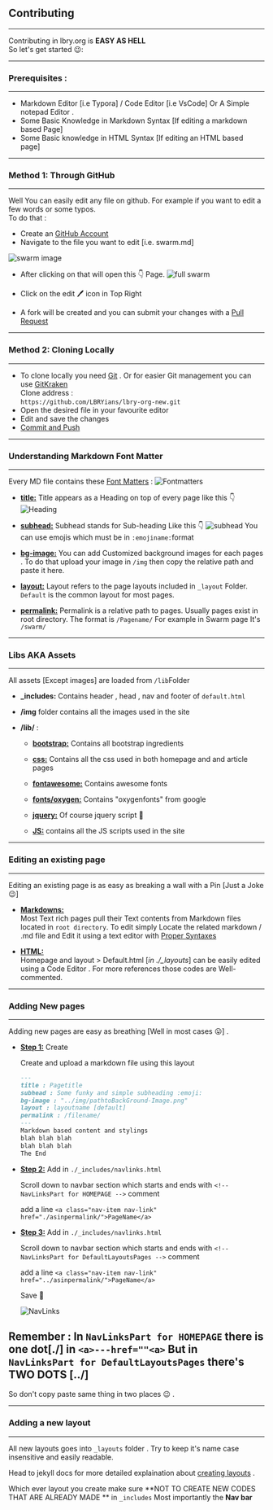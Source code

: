 ## Contributing
-------------
Contributing in lbry.org is **EASY AS HELL** <br>
So let's get started 😉: <br>

---------
### Prerequisites :
---------
- Markdown Editor [i.e Typora] / Code Editor [i.e VsCode] Or A Simple notepad Editor .
- Some Basic Knowledge in Markdown Syntax [If editing a markdown based Page]
- Some Basic knowledge in HTML Syntax [If editing an HTML based page]
--------------
### Method 1: Through GitHub
--------------
Well You can easily edit any file on github. For example if you want to edit a few words or some typos. <br>
To do that : 
- Create an [GitHub Account](https://github.com/join) 
- Navigate to the file you want to edit [i.e. swarm.md]

![swarm image](https://imgur.com/aAlvsWh.png)
- After clicking on that will open this 👇 Page.
![full swarm](https://imgur.com/wk3ehIX.png)

- Click on the edit 🖊 icon in Top Right
- A fork will be created and you can submit your changes with a [Pull Request](https://help.github.com/en/github/collaborating-with-issues-and-pull-requests/about-pull-requests)
----------
### Method 2: Cloning Locally
----------
- To clone locally you need [Git](https://git-scm.com/) . Or for easier Git management you can use [GitKraken](https://www.gitkraken.com/invite/gtG6Etur) <br>
Clone address : <br>
 `https://github.com/LBRYians/lbry-org-new.git`
 - Open the desired file in your favourite editor
 - Edit and save the changes
 - [Commit and Push](https://help.github.com/en/github/managing-files-in-a-repository/adding-a-file-to-a-repository-using-the-command-line)
--------
### Understanding Markdown Font Matter
--------
Every MD file contains these [Font Matters](https://jekyllrb.com/docs/front-matter/) :
![Fontmatters](https://imgur.com/10QKsvw.png)

- <u>**title:**</u> Title appears as a Heading on top of every page like this 👇
![Heading](https://imgur.com/37wdP4Y.png)
- <u>**subhead:**</u> Subhead stands for Sub-heading Like this 👇
![subhead](https://imgur.com/u1TLwjp.png) 
You can use emojis which must be in `:emojiname:`format

- <u>**bg-image:**</u> You can add Customized background images for each pages . To do that upload your image in `/img` then copy the relative path and paste it here.
- <u>**layout:**</u> Layout refers to the page layouts included in `_layout` Folder. `Default` is the common layout for most pages.
- <u>**permalink:**</u> Permalink is a relative path to pages. Usually pages exist in root directory. The format is `/Pagename/` For example in Swarm page It's `/swarm/`

----------
### Libs AKA Assets
----------
All assets [Except images] are loaded from `/lib`Folder

- **_includes:** Contains header , head , nav and footer of `default.html`

- **/img** folder contains all the images used in the site

- **/lib/** :

  - <u>**bootstrap:**</u>  Contains all bootstrap ingredients 

  - <u>**css:**</u> Contains all the css used in both homepage and and article pages

  - <u>**fontawesome:**</u> Contains awesome fonts

  - <u>**fonts/oxygen:**</u> Contains "oxygenfonts" from google

  - <u>**jquery:**</u> Of course jquery script :slightly_smiling_face:

  - <u>**JS:**</u> contains all the JS scripts used in the site 

----------
### Editing an existing page
-----
Editing an existing page is as easy as breaking a wall with a Pin [Just a Joke 😉]
- <u>**Markdowns:**</u> <br>
  Most Text rich pages pull their Text contents from Markdown files located in `root directory`. To edit simply Locate the related markdown / .md file and Edit it using a text editor with [Proper Syntaxes](https://www.markdownguide.org/basic-syntax/) 

- <u>**HTML:**</u> <br> Homepage and layout > Default.html [*in ./_layouts*] can be easily edited using a Code Editor . For more    references  those codes are Well-commented.

---

###  Adding New pages

--------

Adding new pages are easy as breathing [Well in most cases :stuck_out_tongue:] . <br>

- <u>**Step 1:**</u> Create

  Create and upload a markdown file using this layout

  ```markdown
  ---
  title : Pagetitle
  subhead : Some funky and simple subheading :emoji:
  bg-image : "../img/pathtoBackGround-Image.png"
  layout : layoutname [default]
  permalink : /filename/
  ---
  Markdown based content and stylings
  blah blah blah
  blah blah blah
  The End
  ```
  
  
  


  
- <u>**Step 2:**</u> Add in `./_includes/navlinks.html`

  Scroll down to navbar section which starts and ends with `<!-- NavLinksPart for HOMEPAGE -->` comment <br>
  
  add a line `<a class="nav-item nav-link" href="./asinpermalink/">PageName</a> ` <br>
  

- <u>**Step 3:**</u> Add in `./_includes/navlinks.html` 

  Scroll down to navbar section which starts and ends with `<!-- NavLinksPart for DefaultLayoutsPages -->` comment <br>
  
  add a line `<a class="nav-item nav-link" href="../asinpermalink/">PageName</a> ` <br>
  
  Save :beer:
  
  ![NavLinks](https://i.imgur.com/fcqeZVy.png)
  
  
  
## Remember : In `NavLinksPart for HOMEPAGE` there is one dot[./] in `<a>---href=""<a>` But in `NavLinksPart for DefaultLayoutsPages` there's TWO DOTS [../] 

So don't  copy paste same thing in two places :wink: .



----

### Adding a new layout

----

All new layouts goes into `_layouts` folder . Try to keep it's name case insensitive and easily readable.

Head to jekyll docs for more detailed explaination about  [creating layouts](https://jekyllrb.com/docs/step-by-step/04-layouts/) .

Which ever layout you create make sure **NOT TO CREATE NEW CODES THAT ARE ALREADY MADE ** in `_includes` Most importantly the **Nav bar** 

  
